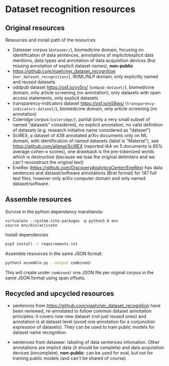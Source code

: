 # Dataset recognition resources

## Original resources

Resources and install path of the resources

* Dataseer corpus (`dataseer/`), biomedicine domain, focusing on identification of data sentences, annotations of implicit/explicit data mentions, data types and annotation of data acquisition devices (but missing annotation of explicit dataset names), **non-public**
* https://github.com/xjaeh/ner_dataset_recognition (`ner_dataset_recognition/`), IR/ML/NLP domain, only explicitly named and reused datasets
* oddpub dataset https://osf.io/yv5rx/ (`oddpub-dataset/`), biomedicine domain, only article screening (no annotation), only datasets with open access statements, only explicit datasets
* transparency-indicators dataset https://osf.io/e58ws/ (`transparency-indicators-dataset/`), biomedicine domain, only article screening (no annotation)
* Coleridge corpus (`coleridge/`), partial (only a very small subset of named "datasets" considered), no explicit annotation, no valid definition of datasets (e.g. research initiative name considered as "dataset")
* SciREX, a dataset of 438 annotated arXiv documents only on ML domain, with identification of named datasets (label is "Material"), see https://github.com/allenai/SciREX (reported IAA on 5 documents is 95% average cohen-κ scores), one drawback is the pre-tokenized words which is destructive (because we lose the original delimiters and we can't reconstruct the original text)
* EneRex (https://github.com/DiscoveryAnalyticsCenter/EneRex) has data sentences and dataset/software annotations (Brat format) for 147 full text files, however only arXiv computer domain and only named dataset/software. 

## Assemble resources 

Survive in the python dependency marshlands:

```
virtualenv --system-site-packages -p python3.8 env
source env/bin/activate
```

Install dependencies

```sh
pip3 install -r requirements.txt 
```

Assemble resources in the same JSON format: 

```sh
python3 assemble.py --output combined/
```

This will create under `combined/` one JSON file per orginal corpus in the same JSON format using span offsets. 

## Recycled and upcycled resources

- sentences from https://github.com/xjaeh/ner_dataset_recognition have been reviewed, re-annotated to follow common dataset annotation principles: it covers now new dataset (not just reused ones) and annotation is at dataset level (avoid one annotation for a conjunction expression of datasets). They can be used to train public models for dataset name recognition.  

- sentences from dataseer: labeling of data sentences infomation. Other annotations are implicit data (it should be complete) and data acquisition devices (imcomplete), **non-public**: can be used for eval, but not for training public models (and can't be shared of course).



